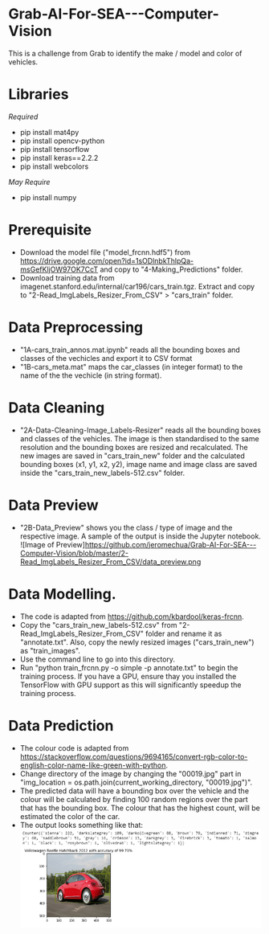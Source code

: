 # Grab-AI-For-SEA---Computer-Vision
This is a challenge from Grab to identify the make / model and color of vehicles.

# Libraries
_Required_

- pip install mat4py
- pip install opencv-python
- pip install tensorflow
- pip install keras==2.2.2
- pip install webcolors

_May Require_
- pip install numpy

# Prerequisite
- Download the model file ("model_frcnn.hdf5") from https://drive.google.com/open?id=1sODlnbkThlpQa-msGefKljOW97OK7CcT and copy to "4-Making_Predictions" folder.
- Download training data from imagenet.stanford.edu/internal/car196/cars_train.tgz. Extract and copy to "2-Read_ImgLabels_Resizer_From_CSV" > "cars_train" folder.

# Data Preprocessing
- "1A-cars_train_annos.mat.ipynb" reads all the bounding boxes and classes of the vechicles and export it to CSV format
- "1B-cars_meta.mat" maps the car_classes (in integer format) to the name of the the vechicle (in string format).

# Data Cleaning
- "2A-Data-Cleaning-Image_Labels-Resizer" reads all the bounding boxes and classes of the vehicles. The image is then standardised to the same resolution and the bounding boxes are resized and recalculated. The new images are saved in "cars_train_new" folder and the calculated bounding boxes (x1, y1, x2, y2), image name and image class are saved inside the "cars_train_new_labels-512.csv" folder.

# Data Preview
- "2B-Data_Preview" shows you the class / type of image and the respective image. A sample of the output is inside the Jupyter notebook.
![Image of Preview]https://github.com/jeromechua/Grab-AI-For-SEA---Computer-Vision/blob/master/2-Read_ImgLabels_Resizer_From_CSV/data_preview.png

# Data Modelling.
- The code is adapted from https://github.com/kbardool/keras-frcnn.
- Copy the "cars_train_new_labels-512.csv" from "2-Read_ImgLabels_Resizer_From_CSV" folder and rename it as "annotate.txt". Also, copy the newly resized images ("cars_train_new") as "train_images".
- Use the command line to go into this directory. 
- Run "python train_frcnn.py -o simple -p annotate.txt" to begin the training process. If you have a GPU, ensure thay you installed the TensorFlow with GPU support as this will significantly speedup the training process.

# Data Prediction
- The colour code is adapted from https://stackoverflow.com/questions/9694165/convert-rgb-color-to-english-color-name-like-green-with-python.
- Change directory of the image by changing the "00019.jpg" part in "img_location = os.path.join(current_working_directory, "00019.jpg")".
- The predicted data will have a bounding box over the vehicle and the colour will be calculated by finding 100 random regions over the part that has the bounding box. The colour that has the highest count, will be estimated the color of the car.
- The output looks something like that:
![Image of Output](https://github.com/jeromechua/Grab-AI-For-SEA---Computer-Vision/blob/master/Expected%20Output.PNG)
